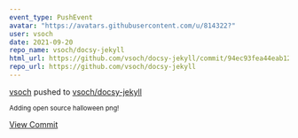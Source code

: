 ```yaml
---
event_type: PushEvent
avatar: "https://avatars.githubusercontent.com/u/814322?"
user: vsoch
date: 2021-09-20
repo_name: vsoch/docsy-jekyll
html_url: https://github.com/vsoch/docsy-jekyll/commit/94ec93fea44eab1261d01f78c1f308e594e2dbcd
repo_url: https://github.com/vsoch/docsy-jekyll
---
```


<a href='https://github.com/vsoch' target='_blank'>vsoch</a> pushed to <a href='https://github.com/vsoch/docsy-jekyll' target='_blank'>vsoch/docsy-jekyll</a>

<small>Adding open source halloween png!</small>

<a href='https://github.com/vsoch/docsy-jekyll/commit/94ec93fea44eab1261d01f78c1f308e594e2dbcd' target='_blank'>View Commit</a>
